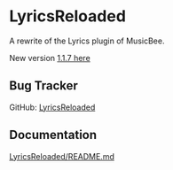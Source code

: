 LyricsReloaded
==============

A rewrite of the Lyrics plugin of MusicBee.

New version [1.1.7 here](https://github.com/mbfrankz/LyricsReloaded/releases/download/1.1.7/mb_LyricsReloaded.zip)

Bug Tracker
-----------
GitHub: [LyricsReloaded](https://github.com/mbfrankz/LyricsReloaded/issues)

Documentation
-------------
[LyricsReloaded/README.md](LyricsReloaded/README.md)
